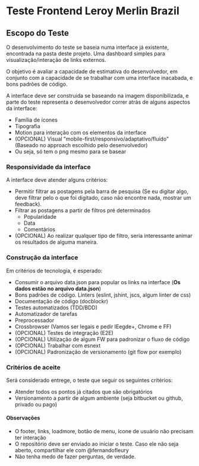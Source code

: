 # Teste Frontend Leroy Merlin Brazil

## Escopo do Teste
O desenvolvimento do teste se baseia numa interface já existente, encontrada na pasta deste projeto. Uma dashboard simples para visualização/interação de links externos.

O objetivo é avaliar a capacidade de estimativa do desenvolvedor, em conjunto com a capacidade de se trabalhar com uma interface inacabada, e bons padrões de código.

A interface deve ser construida se baseando na imagem disponibilizada, e parte do teste representa o desenvolvedor correr atrás de alguns aspectos da interface:

- Família de ícones
- Tipografia
- Motion para interação com os elementos da interface
- (OPCIONAL) Visual "mobile-first/responsivo/adaptativo/fluído" (Baseado no approach escolhido pelo desenvolvedor)
- Ou seja, só tem o png mesmo para se basear

### Responsividade da interface
A interface deve atender alguns critérios:

- Permitir filtrar as postagens pela barra de pesquisa (Se eu digitar algo, deve filtrar pelo o que foi digitado, caso não encontre nada, mostrar um feedback).
- Filtrar as postagens a partir de filtros pré determinados
  - Popularidade
  - Data
  - Comentários
- (OPCIONAL) Ao realizar qualquer tipo de filtro, seria interessante animar os resultados de alguma maneira.

### Construção da interface
Em critérios de tecnologia, é esperado:

- Consumir o arquivo data.json para popular os links na interface (**Os dados estão no arquivo data.json**)
- Bons padrões de código. Linters (eslint, jshint, jscs, algum linter de css)
- Documentação de código (docblockr)
- Testes automatizados (TDD/BDD)
- Automatizador de tarefas
- Preprocessador
- Crossbrowser (Vamos ser legais e pedir IEegde+, Chrome e FF)
- (OPCIONAL) Testes de integração (E2E)
- (OPCIONAL) Utilização de algum FW para padronizar o fluxo de código
- (OPCIONAL) Trabalhar com esnext
- (OPCIONAL) Padronização de versionamento (git flow por exemplo)

### Critérios de aceite
Será considerado entrege, o teste que seguir os seguintes critérios:

- Atender todos os pontos já citados que são obrigatórios
- Versionamento a partir de algum ambiente (seja bitbucket ou github, privado ou pago)


#### Observações
- O footer, links, loadmore, botão de menu, ícone de usuário não precisam ter interação
- O repositório deve ser enviado ao iniciar o teste. Caso ele não seja aberto, compartilhar ele com @fernandofleury
- Não tenha medo de fazer perguntas, de verdade.

